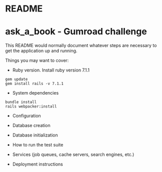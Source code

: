 # README
# ask_a_book - Gumroad challenge

This README would normally document whatever steps are necessary to get the
application up and running.

Things you may want to cover:

* Ruby version.
Install ruby version 7.1.1    
```
gem update
gem install rails -v 7.1.1
```

* System dependencies
```
bundle install
rails webpacker:install
```

* Configuration

* Database creation

* Database initialization

* How to run the test suite

* Services (job queues, cache servers, search engines, etc.)

* Deployment instructions


